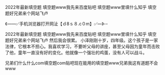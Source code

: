 2022年最新填空题
填空题www我先来百度贴吧
填空题www里填什么知乎
填空题好兄弟来个网站飞卢


《——✅手机浏览器打开网沚【ｄ8ｓ８.c０m】✅—》--

2022年最新填空题
填空题www我先来百度贴吧
填空题www里填什么知乎
填空题好兄弟来个网站飞卢
然后我会很累。
小泽刚刚十岁，四年级。这个孩子是一家法律，它根本不担心。我喜欢学习，不要听父母的讲座，甚至父母因为童年而击败了他，童年一直没有好的变化。他就像一个强壮的鸡蛋，没有人可以战斗。





兄弟们什么什么com填空题com贴吧现在能用的填空题www兄弟我这有道题不会www
